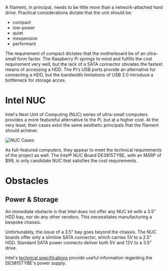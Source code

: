 A filament, in principal, needs to be little more than a
network-attached hard drive. Practical considerations dictate that the
unit should be:

- compact
- low-power
- quiet
- inexpensive
- performant

The requirement of compact dictates that the motherboard be of an ultra-
small form factor. The Raspberry Pi springs to mind and fulfills the
cost requirement very well, but the lack of a SATA connector obviates 
the fastest means of accessing a HDD. The Pi's USB ports provide an 
alternative for connecting a HDD, but the bandwidth limitations of USB
2.0 introduce a bottleneck for storage acces. 

# Intel NUC

Intel's Next Unit of Computing (NUC) series of ultra-small computers
provides a more featureful alternative to the Pi, but at a higher cost.
At the very least, their cases extol the same aesthetic principals that 
the filament should achieve:

![NUC Cases](https://www-ssl.intel.com//content/dam/www/public/us/en/images/photography-consumer/16x9/rc-family-nuc-frontangle-blue-16x9.png.rendition.intel.web.720.405.png)

As full-featured computers, they appear to meet the technical
requirements of the project as well. The Intel® NUC Board DE3815TYBE,
with an MSRP of $99, is only candidate NUC that satisfies the cost
requirements.

# Obstacles

## Power & Storage
An immediate obstacle is that Intel does not offer any NUC kit with a
3.5" HDD bay, nor do any other vendors. This necessitates manufacturing
a bespoke chassis.

Unfortunately, the issue of a 3.5" bay goes beyond the chassis. The NUC
boards offer only a slimline SATA connector, which carries 5V to a 2.5"
HDD. Standard SATA power connects deliver both 5V and 12V to a 3.5"
drive.

Intel's [technical specifications](http://downloadmirror.intel.com/23745/eng/DE3815TYBE_TechProdSpec08.pdf)
provide useful information regarding the DE3815TYBE's power supply.
